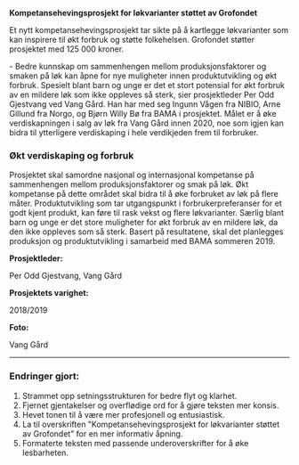 **Kompetansehevingsprosjekt for løkvarianter støttet av Grofondet**

Et nytt kompetansehevingsprosjekt tar sikte på å kartlegge løkvarianter som kan inspirere til økt forbruk og støtte folkehelsen. Grofondet støtter prosjektet med 125 000 kroner.

\- Bedre kunnskap om sammenhengen mellom produksjonsfaktorer og smaken på løk kan åpne for nye muligheter innen produktutvikling og økt forbruk. Spesielt blant barn og unge er det et stort potensial for økt forbruk av en mildere løk som ikke oppleves så sterk, sier prosjektleder Per Odd Gjestvang ved Vang Gård. Han har med seg Ingunn Vågen fra NIBIO, Arne Gillund fra Norgo, og Bjørn Willy Bø fra BAMA i prosjektet. Målet er å øke verdiskapningen i salg av løk fra Vang Gård innen 2020, noe som igjen kan bidra til ytterligere verdiskaping i hele verdikjeden frem til forbruker.

### Økt verdiskaping og forbruk

Prosjektet skal samordne nasjonal og internasjonal kompetanse på sammenhengen mellom produksjonsfaktorer og smak på løk. Økt kompetanse på dette området skal bidra til å øke forbruket av løk på flere måter. Produktutvikling som tar utgangspunkt i forbrukerpreferanser for et godt kjent produkt, kan føre til rask vekst og flere løkvarianter. Særlig blant barn og unge er det store muligheter for økt forbruk av en mildere løk, da den ikke oppleves som så sterk. Basert på resultatene, skal det planlegges produksjon og produktutvikling i samarbeid med BAMA sommeren 2019.

**Prosjektleder:**

Per Odd Gjestvang, Vang Gård

**Prosjektets varighet:**

2018/2019

**Foto:**

Vang Gård

---

### Endringer gjort:

1. Strammet opp setningsstrukturen for bedre flyt og klarhet.
2. Fjernet gjentakelser og overflødige ord for å gjøre teksten mer konsis.
3. Hevet tonen til å være mer profesjonell og entusiastisk.
4. La til overskriften "Kompetansehevingsprosjekt for løkvarianter støttet av Grofondet" for en mer informativ åpning.
5. Formaterte teksten med passende underoverskrifter for å øke lesbarheten.